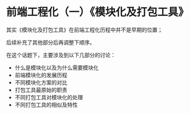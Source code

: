 # 前端工程化（一）《模块化及打包工具》

其实《模块化及打包工具》在前端工程化历程中并不是早期的位置；

后续补充了其他部分后再调整下顺序。

在这个话题下，主要涉及到以下几部分的讨论：

- 什么是模块化以及为什么需要模块化
- 前端模块化的发展历程
- 不同模块化方案的对比
- 打包工具最原始的职责
- 不同打包工具对模块化的处理
- 不同打包工具的相似及特性
